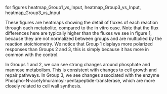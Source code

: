 for figures heatmap_Group1_vs_Input, heatmap_Group3_vs_Input, heatmap_Group3_vs_Input

These figures are heatmaps showing the detail of fluxes of each reaction through each metabolite, compared to the in vitro case. Note that the flux differences here are typically higher than the fluxes we see in figure 1, because they are not normalized between groups and are multiplied by the reaction stoichiometry. We notice that Group 1 displays more polarized responses than Groups 2 and 3, this is simply because it has more in common with the control.

In Groups 1 and 2, we can see strong changes around phosphate and mannose metabolism. This is consistent with changes to cell growth and repair pathways. In Group 3, we see changes associated with the enzyme Phospho-N-acetylmuramoyl-pentapeptide-transferase, which are more closely related to cell wall synthesis.